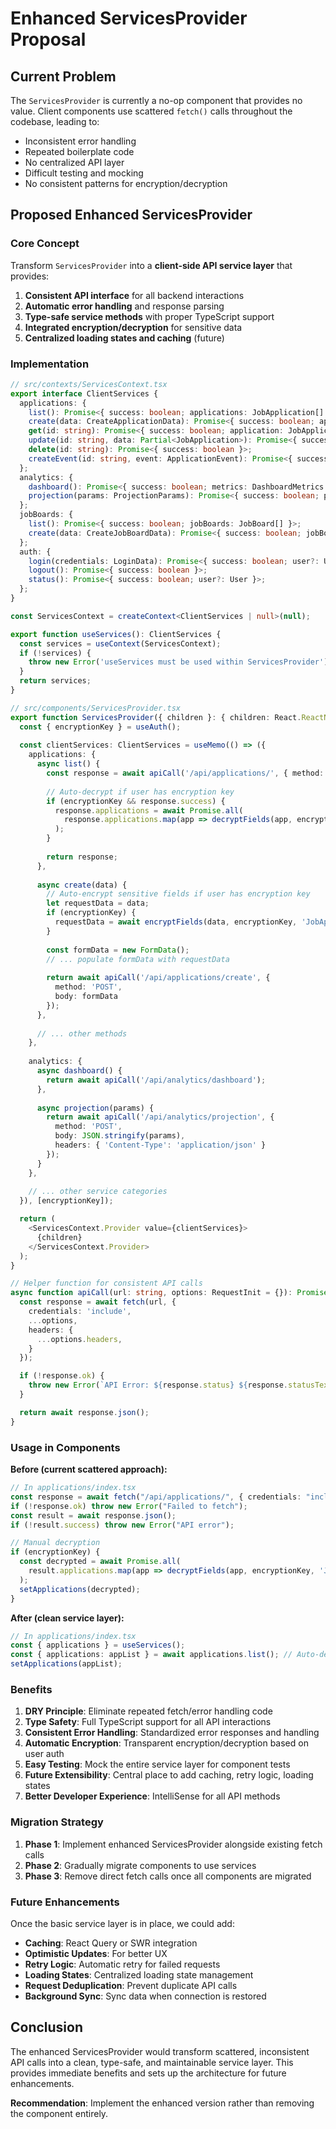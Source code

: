 # Enhanced ServicesProvider Proposal

## Current Problem

The `ServicesProvider` is currently a no-op component that provides no value. Client components use scattered `fetch()` calls throughout the codebase, leading to:

- Inconsistent error handling
- Repeated boilerplate code
- No centralized API layer
- Difficult testing and mocking
- No consistent patterns for encryption/decryption

## Proposed Enhanced ServicesProvider

### Core Concept

Transform `ServicesProvider` into a **client-side API service layer** that provides:

1. **Consistent API interface** for all backend interactions
2. **Automatic error handling** and response parsing
3. **Type-safe service methods** with proper TypeScript support
4. **Integrated encryption/decryption** for sensitive data
5. **Centralized loading states and caching** (future)

### Implementation

```typescript
// src/contexts/ServicesContext.tsx
export interface ClientServices {
  applications: {
    list(): Promise<{ success: boolean; applications: JobApplication[] }>;
    create(data: CreateApplicationData): Promise<{ success: boolean; application: JobApplication }>;
    get(id: string): Promise<{ success: boolean; application: JobApplication }>;
    update(id: string, data: Partial<JobApplication>): Promise<{ success: boolean; application: JobApplication }>;
    delete(id: string): Promise<{ success: boolean }>;
    createEvent(id: string, event: ApplicationEvent): Promise<{ success: boolean; event: ApplicationEvent }>;
  };
  analytics: {
    dashboard(): Promise<{ success: boolean; metrics: DashboardMetrics }>;
    projection(params: ProjectionParams): Promise<{ success: boolean; projection: ProjectionData }>;
  };
  jobBoards: {
    list(): Promise<{ success: boolean; jobBoards: JobBoard[] }>;
    create(data: CreateJobBoardData): Promise<{ success: boolean; jobBoard: JobBoard }>;
  };
  auth: {
    login(credentials: LoginData): Promise<{ success: boolean; user?: User }>;
    logout(): Promise<{ success: boolean }>;
    status(): Promise<{ success: boolean; user?: User }>;
  };
}

const ServicesContext = createContext<ClientServices | null>(null);

export function useServices(): ClientServices {
  const services = useContext(ServicesContext);
  if (!services) {
    throw new Error('useServices must be used within ServicesProvider');
  }
  return services;
}
```

```typescript
// src/components/ServicesProvider.tsx
export function ServicesProvider({ children }: { children: React.ReactNode }) {
  const { encryptionKey } = useAuth();
  
  const clientServices: ClientServices = useMemo(() => ({
    applications: {
      async list() {
        const response = await apiCall('/api/applications/', { method: 'GET' });
        
        // Auto-decrypt if user has encryption key
        if (encryptionKey && response.success) {
          response.applications = await Promise.all(
            response.applications.map(app => decryptFields(app, encryptionKey, 'JobApplication'))
          );
        }
        
        return response;
      },
      
      async create(data) {
        // Auto-encrypt sensitive fields if user has encryption key
        let requestData = data;
        if (encryptionKey) {
          requestData = await encryptFields(data, encryptionKey, 'JobApplication');
        }
        
        const formData = new FormData();
        // ... populate formData with requestData
        
        return await apiCall('/api/applications/create', {
          method: 'POST',
          body: formData
        });
      },
      
      // ... other methods
    },
    
    analytics: {
      async dashboard() {
        return await apiCall('/api/analytics/dashboard');
      },
      
      async projection(params) {
        return await apiCall('/api/analytics/projection', {
          method: 'POST',
          body: JSON.stringify(params),
          headers: { 'Content-Type': 'application/json' }
        });
      }
    },
    
    // ... other service categories
  }), [encryptionKey]);

  return (
    <ServicesContext.Provider value={clientServices}>
      {children}
    </ServicesContext.Provider>
  );
}

// Helper function for consistent API calls
async function apiCall(url: string, options: RequestInit = {}): Promise<any> {
  const response = await fetch(url, {
    credentials: 'include',
    ...options,
    headers: {
      ...options.headers,
    }
  });

  if (!response.ok) {
    throw new Error(`API Error: ${response.status} ${response.statusText}`);
  }

  return await response.json();
}
```

### Usage in Components

**Before (current scattered approach):**

```typescript
// In applications/index.tsx
const response = await fetch("/api/applications/", { credentials: "include" });
if (!response.ok) throw new Error("Failed to fetch");
const result = await response.json();
if (!result.success) throw new Error("API error");

// Manual decryption
if (encryptionKey) {
  const decrypted = await Promise.all(
    result.applications.map(app => decryptFields(app, encryptionKey, 'JobApplication'))
  );
  setApplications(decrypted);
}
```

**After (clean service layer):**

```typescript
// In applications/index.tsx
const { applications } = useServices();
const { applications: appList } = await applications.list(); // Auto-decrypted!
setApplications(appList);
```

### Benefits

1. **DRY Principle**: Eliminate repeated fetch/error handling code
2. **Type Safety**: Full TypeScript support for all API interactions
3. **Consistent Error Handling**: Standardized error responses and handling
4. **Automatic Encryption**: Transparent encryption/decryption based on user auth
5. **Easy Testing**: Mock the entire service layer for component tests
6. **Future Extensibility**: Central place to add caching, retry logic, loading states
7. **Better Developer Experience**: IntelliSense for all API methods

### Migration Strategy

1. **Phase 1**: Implement enhanced ServicesProvider alongside existing fetch calls
2. **Phase 2**: Gradually migrate components to use services
3. **Phase 3**: Remove direct fetch calls once all components are migrated

### Future Enhancements

Once the basic service layer is in place, we could add:

- **Caching**: React Query or SWR integration
- **Optimistic Updates**: For better UX
- **Retry Logic**: Automatic retry for failed requests
- **Loading States**: Centralized loading state management
- **Request Deduplication**: Prevent duplicate API calls
- **Background Sync**: Sync data when connection is restored

## Conclusion

The enhanced ServicesProvider would transform scattered, inconsistent API calls into a clean, type-safe, and maintainable service layer. This provides immediate benefits and sets up the architecture for future enhancements.

**Recommendation**: Implement the enhanced version rather than removing the component entirely.